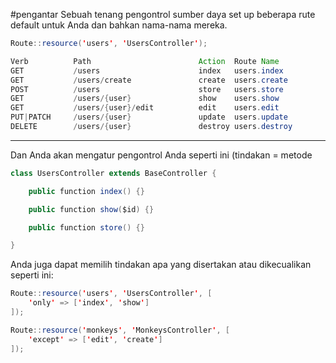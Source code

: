 #pengantar
Sebuah tenang pengontrol sumber daya set up beberapa rute default untuk Anda dan bahkan nama-nama mereka.
```java
Route::resource('users', 'UsersController');
```
```java
Verb          Path                        Action  Route Name
GET           /users                      index   users.index
GET           /users/create               create  users.create
POST          /users                      store   users.store
GET           /users/{user}               show    users.show
GET           /users/{user}/edit          edit    users.edit
PUT|PATCH     /users/{user}               update  users.update
DELETE        /users/{user}               destroy users.destroy
```
---
Dan Anda akan mengatur pengontrol Anda seperti ini (tindakan = metode
```java
class UsersController extends BaseController {

    public function index() {}

    public function show($id) {}

    public function store() {}

}
```
Anda juga dapat memilih tindakan apa yang disertakan atau dikecualikan seperti ini:

```java
Route::resource('users', 'UsersController', [
    'only' => ['index', 'show']
]);

Route::resource('monkeys', 'MonkeysController', [
    'except' => ['edit', 'create']
]);
```